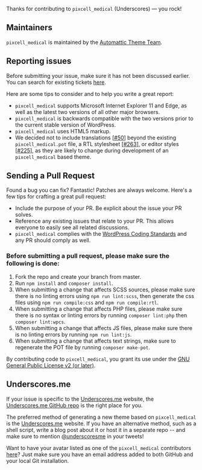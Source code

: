 Thanks for contributing to `pixcell_medical` (Underscores) — you rock!

## Maintainers

`pixcell_medical` is maintained by the [Automattic Theme Team](https://themeshaper.com/about/).

## Reporting issues

Before submitting your issue, make sure it has not been discussed earlier. You can search for existing tickets [here](https://github.com/Automattic/pixcell_medical/search).

Here are some tips to consider and to help you write a great report:

* `pixcell_medical` supports Microsoft Internet Explorer 11 and Edge, as well as the latest two versions of all other major browsers.
* `pixcell_medical` is backwards compatible with the two versions prior to the current stable version of WordPress.
* `pixcell_medical` uses HTML5 markup.
* We decided not to include translations [[#50](https://github.com/Automattic/pixcell_medical/pull/50)] beyond the existing `pixcell_medical.pot` file, a RTL stylesheet [[#263](https://github.com/Automattic/pixcell_medical/pull/263)], or editor styles [[#225](https://github.com/Automattic/pixcell_medical/pull/225)], as they are likely to change during development of an `pixcell_medical` based theme.

## Sending a Pull Request

Found a bug you can fix? Fantastic! Patches are always welcome. Here's a few tips for crafting a great pull request:

* Include the purpose of your PR. Be explicit about the issue your PR solves.
* Reference any existing issues that relate to your PR. This allows everyone to easily see all related discussions.
* `pixcell_medical` complies with the [WordPress Coding Standards](https://make.wordpress.org/core/handbook/best-practices/coding-standards/) and any PR should comply as well.

### Before submitting a pull request, please make sure the following is done:

1. Fork the repo and create your branch from master.
2. Run `npm install` and `composer install`.
3. When submitting a change that affects SCSS sources, please make sure there is no linting errors using `npm run lint:scss`, then generate the css files using `npm run compile:css` and `npm run compile:rtl`.
4. When submitting a change that affects PHP files, please make sure there is no syntax or linting errors by running `composer lint:php` then `composer lint:wpcs`.
5. When submitting a change that affects JS files, please make sure there is no linting errors by running `npm run lint:js`.
6. When submitting a change that affects text strings, make sure to regenerate the POT file by running `composer make-pot`.

By contributing code to `pixcell_medical`, you grant its use under the [GNU General Public License v2 (or later)](LICENSE).

## Underscores.me

If your issue is specific to the [Underscores.me](https://underscores.me) website, the [Underscores.me GitHub repo](https://github.com/Automattic/underscores.me) is the right place for you.

The preferred method of generating a new theme based on `pixcell_medical` is the [Underscores.me](https://underscores.me) website. If you have an alternative method, such as a shell script, write a blog post about it or host it in a separate repo -- and make sure to mention [@underscoresme](https://twitter.com/underscoresme) in your tweets!

Want to have your avatar listed as one of the `pixcell_medical` contributors [here](https://underscores.me/#contribute)? Just make sure you have an email address added to both GitHub and your local Git installation.